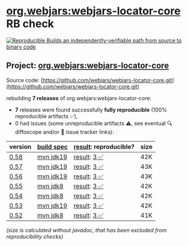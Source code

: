[org.webjars:webjars-locator-core](https://central.sonatype.com/artifact/org.webjars/webjars-locator-core/versions) RB check
=======

[![Reproducible Builds](https://reproducible-builds.org/images/logos/rb.svg) an independently-verifiable path from source to binary code](https://reproducible-builds.org/)

## Project: [org.webjars:webjars-locator-core](https://central.sonatype.com/artifact/org.webjars/webjars-locator-core/versions)

Source code: [https://github.com/webjars/webjars-locator-core.git](https://github.com/webjars/webjars-locator-core.git)

rebuilding **7 releases** of org.webjars:webjars-locator-core:
- **7** releases were found successfully **fully reproducible** (100% reproducible artifacts :white_check_mark:),
- 0 had issues (some unreproducible artifacts :warning:, see eventual :mag: diffoscope and/or :memo: issue tracker links):

| version | [build spec](/BUILDSPEC.md) | [result](https://reproducible-builds.org/docs/jvm/): reproducible? | size |
| -- | --------- | ------ | -- |
| [0.58](https://central.sonatype.com/artifact/org.webjars/webjars-locator-core/0.58/pom) | [mvn jdk19](webjars-locator-core-0.58.buildspec) | [result](webjars-locator-core-0.58.buildinfo): [3 :white_check_mark: ](webjars-locator-core-0.58.buildcompare) | 42K |
| [0.57](https://central.sonatype.com/artifact/org.webjars/webjars-locator-core/0.57/pom) | [mvn jdk19](webjars-locator-core-0.57.buildspec) | [result](webjars-locator-core-0.57.buildinfo): [3 :white_check_mark: ](webjars-locator-core-0.57.buildcompare) | 43K |
| [0.56](https://central.sonatype.com/artifact/org.webjars/webjars-locator-core/0.56/pom) | [mvn jdk19](webjars-locator-core-0.56.buildspec) | [result](webjars-locator-core-0.56.buildinfo): [3 :white_check_mark: ](webjars-locator-core-0.56.buildcompare) | 43K |
| [0.55](https://central.sonatype.com/artifact/org.webjars/webjars-locator-core/0.55/pom) | [mvn jdk8](webjars-locator-core-0.55.buildspec) | [result](webjars-locator-core-0.55.buildinfo): [3 :white_check_mark: ](webjars-locator-core-0.55.buildcompare) | 42K |
| [0.54](https://central.sonatype.com/artifact/org.webjars/webjars-locator-core/0.54/pom) | [mvn jdk8](webjars-locator-core-0.54.buildspec) | [result](webjars-locator-core-0.54.buildinfo): [3 :white_check_mark: ](webjars-locator-core-0.54.buildcompare) | 42K |
| [0.53](https://central.sonatype.com/artifact/org.webjars/webjars-locator-core/0.53/pom) | [mvn jdk19](webjars-locator-core-0.53.buildspec) | [result](webjars-locator-core-0.53.buildinfo): [3 :white_check_mark: ](webjars-locator-core-0.53.buildcompare) | 42K |
| [0.52](https://central.sonatype.com/artifact/org.webjars/webjars-locator-core/0.52/pom) | [mvn jdk8](webjars-locator-core-0.52.buildspec) | [result](webjars-locator-core-0.52.buildinfo): [3 :white_check_mark: ](webjars-locator-core-0.52.buildcompare) | 41K |

<i>(size is calculated without javadoc, that has been excluded from reproducibility checks)</i>
